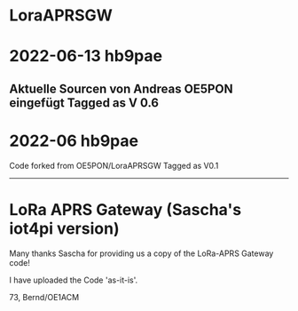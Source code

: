 # LoraAPRSGW

# 2022-06-13 hb9pae

Aktuelle Sourcen von Andreas OE5PON eingefügt
Tagged as V 0.6
---------------


# 2022-06 hb9pae
Code forked from OE5PON/LoraAPRSGW
Tagged as V0.1

------------------

# LoRa APRS Gateway (Sascha's iot4pi version) 

Many thanks Sascha for providing us a copy of the LoRa-APRS Gateway code!  

I have uploaded the Code 'as-it-is'.

73,
Bernd/OE1ACM
